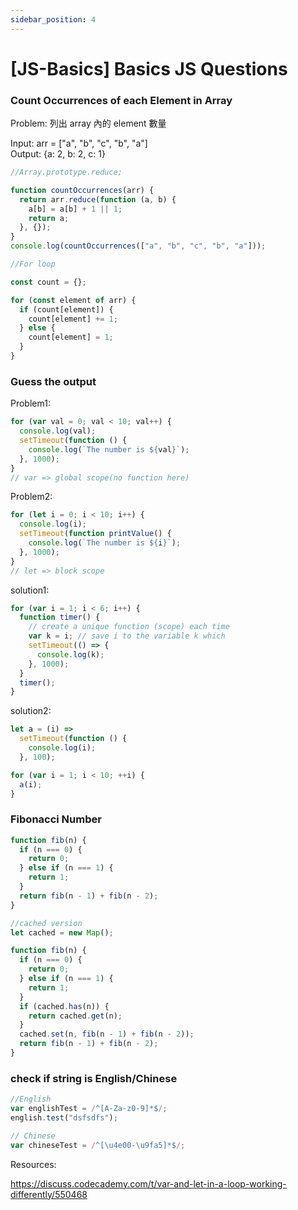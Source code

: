 ```yaml
---
sidebar_position: 4
---
```


# [JS-Basics] Basics JS Questions

### Count Occurrences of each Element in Array

Problem: 列出 array 內的 element 數量

Input: arr = ["a", "b", "c", "b", "a"]  
Output: {a: 2, b: 2, c: 1}

```js
//Array.prototype.reduce;

function countOccurrences(arr) {
  return arr.reduce(function (a, b) {
    a[b] = a[b] + 1 || 1;
    return a;
  }, {});
}
console.log(countOccurrences(["a", "b", "c", "b", "a"]));
```

```js
//For loop

const count = {};

for (const element of arr) {
  if (count[element]) {
    count[element] += 1;
  } else {
    count[element] = 1;
  }
}
```

### Guess the output

Problem1:

```js
for (var val = 0; val < 10; val++) {
  console.log(val);
  setTimeout(function () {
    console.log(`The number is ${val}`);
  }, 1000);
}
// var => global scope(no function here)
```

Problem2:

```js
for (let i = 0; i < 10; i++) {
  console.log(i);
  setTimeout(function printValue() {
    console.log(`The number is ${i}`);
  }, 1000);
}
// let => block scope
```

solution1:

```js
for (var i = 1; i < 6; i++) {
  function timer() {
    // create a unique function (scope) each time
    var k = i; // save i to the variable k which
    setTimeout(() => {
      console.log(k);
    }, 1000);
  }
  timer();
}
```

solution2:

```js
let a = (i) =>
  setTimeout(function () {
    console.log(i);
  }, 100);

for (var i = 1; i < 10; ++i) {
  a(i);
}
```

### Fibonacci Number

```js
function fib(n) {
  if (n === 0) {
    return 0;
  } else if (n === 1) {
    return 1;
  }
  return fib(n - 1) + fib(n - 2);
}
```

```js
//cached version
let cached = new Map();

function fib(n) {
  if (n === 0) {
    return 0;
  } else if (n === 1) {
    return 1;
  }
  if (cached.has(n)) {
    return cached.get(n);
  }
  cached.set(n, fib(n - 1) + fib(n - 2));
  return fib(n - 1) + fib(n - 2);
}
```

### check if string is English/Chinese

```js
//English
var englishTest = /^[A-Za-z0-9]*$/;
english.test("dsfsdfs");

// Chinese
var chineseTest = /^[\u4e00-\u9fa5]*$/;
```

Resources:

https://discuss.codecademy.com/t/var-and-let-in-a-loop-working-differently/550468
